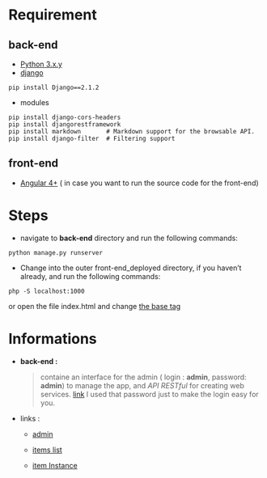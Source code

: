 # Requirement
## back-end 
- [Python 3.x.y](https://www.python.org/downloads/)
- [django](https://www.djangoproject.com/download/)
```
pip install Django==2.1.2

```
- modules
```pip
pip install django-cors-headers
pip install djangorestframework
pip install markdown       # Markdown support for the browsable API.
pip install django-filter  # Filtering support

```


## front-end 
- [Angular 4+](https://angular.io/guide/quickstart) ( in case you want to run the source code for the front-end)

# Steps
- navigate to **back-end** directory and run the following commands:
```
python manage.py runserver 

```
- Change into the outer front-end_deployed directory, if you haven’t already, and run the following commands:
```
php -S localhost:1000 
```

or open the file index.html  and change [the base tag](https://angular.io/guide/deployment#the-base-tag)

# Informations

- **back-end :**
    > containe an interface  for the admin ( login : **admin**, password: **admin**)  to manage the app, and *API RESTful*  for creating web services. [link](http://localhost:8000/admin/)
    > I used that password just to make the login easy for you.

- links :

	- [admin](http://localhost:8000/admin/)
	
	- [items list](http://localhost:8000/shops/items/)
	
	- [item Instance](http://localhost:8000/shops/items/1/)
	
